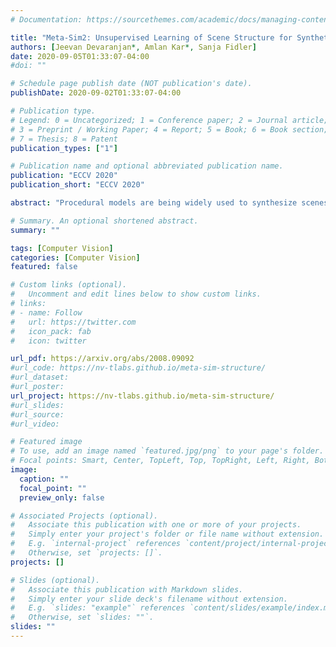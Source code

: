 ```yaml
---
# Documentation: https://sourcethemes.com/academic/docs/managing-content/

title: "Meta-Sim2: Unsupervised Learning of Scene Structure for Synthetic Data Generation"
authors: [Jeevan Devaranjan*, Amlan Kar*, Sanja Fidler]
date: 2020-09-05T01:33:07-04:00
#doi: ""

# Schedule page publish date (NOT publication's date).
publishDate: 2020-09-02T01:33:07-04:00

# Publication type.
# Legend: 0 = Uncategorized; 1 = Conference paper; 2 = Journal article;
# 3 = Preprint / Working Paper; 4 = Report; 5 = Book; 6 = Book section;
# 7 = Thesis; 8 = Patent
publication_types: ["1"]

# Publication name and optional abbreviated publication name.
publication: "ECCV 2020"
publication_short: "ECCV 2020"

abstract: "Procedural models are being widely used to synthesize scenes for graphics, gaming, and to create (labeled) synthetic datasets for ML. In order to produce realistic and diverse scenes, a number of parameters governing the procedural models have to be carefully tuned by experts. These parameters control both the structure of scenes being generated (e.g. how many cars in the scene), as well as parameters which place objects in valid configurations. Meta-Sim aimed at automatically tuning parameters given a target collection of real images in an unsupervised way. In Meta-Sim2, we aim to learn the scene structure in addition to parameters, which is a challenging problem due to its discrete nature. Meta-Sim2 proceeds by learning to sequentially sample rule expansions from a given probabilistic scene grammar. Due to the discrete nature of the problem, we use Reinforcement Learning to train our model, and design a feature space divergence between our synthesized and target images that is key to successful training. Experiments on a real driving dataset show that, without any supervision, we can successfully learn to generate data that captures discrete structural statistics of objects, such as their frequency, in real images. We also show that this leads to downstream improvement in the performance of an object detector trained on our generated dataset as opposed to other baseline simulation methods."

# Summary. An optional shortened abstract.
summary: ""

tags: [Computer Vision]
categories: [Computer Vision]
featured: false

# Custom links (optional).
#   Uncomment and edit lines below to show custom links.
# links:
# - name: Follow
#   url: https://twitter.com
#   icon_pack: fab
#   icon: twitter

url_pdf: https://arxiv.org/abs/2008.09092
#url_code: https://nv-tlabs.github.io/meta-sim-structure/
#url_dataset:
#url_poster:
url_project: https://nv-tlabs.github.io/meta-sim-structure/
#url_slides:
#url_source:
#url_video:

# Featured image
# To use, add an image named `featured.jpg/png` to your page's folder. 
# Focal points: Smart, Center, TopLeft, Top, TopRight, Left, Right, BottomLeft, Bottom, BottomRight.
image:
  caption: ""
  focal_point: ""
  preview_only: false

# Associated Projects (optional).
#   Associate this publication with one or more of your projects.
#   Simply enter your project's folder or file name without extension.
#   E.g. `internal-project` references `content/project/internal-project/index.md`.
#   Otherwise, set `projects: []`.
projects: []

# Slides (optional).
#   Associate this publication with Markdown slides.
#   Simply enter your slide deck's filename without extension.
#   E.g. `slides: "example"` references `content/slides/example/index.md`.
#   Otherwise, set `slides: ""`.
slides: ""
---
```

